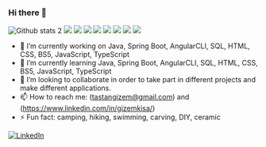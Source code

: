 ### Hi there 👋


![Github stats 2](https://github-readme-stats.vercel.app/api?username=gizot&show_icons=true&theme=radical)
[![](https://img.shields.io/badge/SpringBoot)](https://bitbucket.org/lbesson/ansi-colors)
[![](https://img.shields.io/badge/AngularCLI)](https://bitbucket.org/lbesson/ansi-colors)
[![](https://img.shields.io/badge/Java)](https://bitbucket.org/lbesson/ansi-colors)
[![](https://img.shields.io/badge/JavaScript)](https://bitbucket.org/lbesson/ansi-colors)
[![](https://img.shields.io/badge/TypeScrip)](https://bitbucket.org/lbesson/ansi-colors)
[![](https://img.shields.io/badge/BS5)](https://bitbucket.org/lbesson/ansi-colors)
[![](https://img.shields.io/badge/HTML)](https://bitbucket.org/lbesson/ansi-colors)
[![](https://img.shields.io/badge/CSS)](https://bitbucket.org/lbesson/ansi-colors)

- 🔭 I’m currently working on Java, Spring Boot, AngularCLI, SQL, HTML, CSS, BS5, JavaScript, TypeScript
- 🌱 I’m currently learning Java, Spring Boot, AngularCLI, SQL, HTML, CSS, BS5, JavaScript, TypeScript
- 👯 I’m looking to collaborate in order to take part in different projects and make different applications.
- 📫 How to reach me: (tastangizem@gmail.com) and (https://www.linkedin.com/in/gizemkisa/)
- ⚡ Fun fact: camping, hiking, swimming, carving, DIY, ceramic



[![LinkedIn](https://img.shields.io/badge/-Github-000?style=quare&labelColor=000&logo=Github&logoColor=white&link=link)](https://www.linkedin.com/in/gizemkisa/)  




